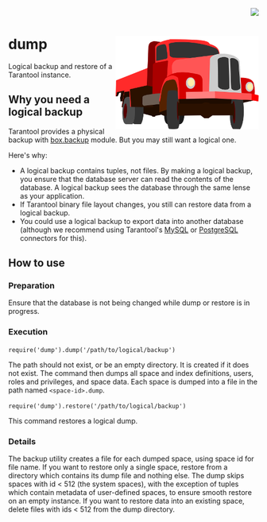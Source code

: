 <a href="https://travis-ci.org/tarantool/dump"><img src="https://travis-ci.org/tarantool/dump.png?branch=master" align="right"></a><br/>

# dump <img src="https://github.com/tarantool/dump/blob/master/docs/truck.png?raw=true" align="right">

Logical backup and restore of a Tarantool instance.

## Why you need a logical backup

Tarantool provides a physical backup with
[box.backup](https://tarantool.org/en/doc/1.7/book/admin/backups.html#hot-backup-vinyl-memtx)
module. But you may still want a logical one.

Here's why:

* A logical backup contains tuples, not files. By making a logical backup, you
  ensure that the database server can read the contents of the database.
  A logical backup sees the database through the same lense as your application.
* If Tarantool binary file layout changes, you still can restore data from a
  logical backup.
* You could use a logical backup to export data into another database (although
  we recommend using Tarantool's [MySQL](http://github.com/tarantool/mysql) or
  [PostgreSQL](http://github.com/tarantool/pg) connectors for this).

## How to use

### Preparation

Ensure that the database is not being changed while dump or restore is in progress.

### Execution

```require('dump').dump('/path/to/logical/backup')```

The path should not exist, or be an empty directory. It is created if it does
not exist. The command then dumps all space and index definitions, users, roles
and privileges, and space data. Each space is dumped into a file in the path
named `<space-id>.dump`.

```require('dump').restore('/path/to/logical/backup')```

This command restores a logical dump.

### Details

The backup utility creates a file for each dumped space, using space id for file name. If you want to restore only a single space, restore from a directory which contains its dump file and nothing else. The dump skips spaces with id < 512 (the system spaces), with the exception of tuples which contain metadata of user-defined spaces, to ensure smooth restore on an empty instance. If you want to restore data into an existing space, delete files with ids < 512 from the dump directory.
